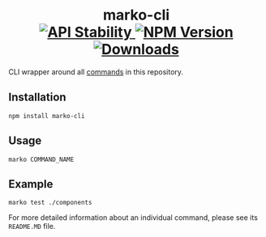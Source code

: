 <h1 align="center">
  <!-- Logo -->
  <br/>
  marko-cli
	<br/>

  <!-- Stability -->
  <a href="https://nodejs.org/api/documentation.html#documentation_stability_index">
    <img src="https://img.shields.io/badge/stability-stable-green.svg" alt="API Stability"/>
  </a>
  <!-- NPM Version -->
  <a href="https://npmjs.org/package/marko-cli">
    <img src="https://img.shields.io/npm/v/marko-cli.svg" alt="NPM Version"/>
  </a>
  <!-- Downloads -->
  <a href="https://npmjs.org/package/marko-cli">
    <img src="https://img.shields.io/npm/dm/marko-cli.svg" alt="Downloads"/>
  </a>
</h1>

CLI wrapper around all [commands](https://github.com/marko-js/cli#commands) in this repository.

## Installation

```terminal
npm install marko-cli
```

## Usage

```terminal
marko COMMAND_NAME
```

## Example

```terminal
marko test ./components
```

For more detailed information about an individual command, please see its `README.MD` file.
